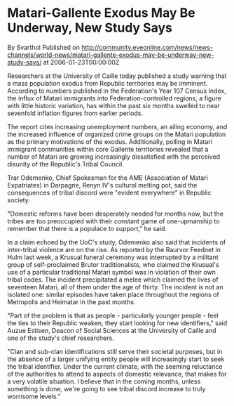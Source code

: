 # Matari-Gallente Exodus May Be Underway, New Study Says
By Svarthol
Published on http://community.eveonline.com/news/news-channels/world-news/matari-gallente-exodus-may-be-underway-new-study-says/ at 2006-01-23T00:00:00Z

Researchers at the University of Caille today published a study warning that a mass population exodus from Republic territories may be imminent. According to numbers published in the Federation's Year 107 Census Index, the influx of Matari immigrants into Federation-controlled regions, a figure with little historic variation, has within the past six months swelled to near sevenfold inflation figures from earlier periods.  
  
The report cites increasing unemployment numbers, an ailing economy, and the increased influence of organized crime groups on the Matari population as the primary motivations of the exodus. Additionally, polling in Matari immigrant communities within core Gallente territories revealed that a number of Matari are growing increasingly dissatisfied with the perceived disunity of the Republic's Tribal Council.  
  
Trar Odemenko, Chief Spokesman for the AME (Association of Matari Expatriates) in Darpagne, Renyn IV's cultural melting pot, said the consequences of tribal discord were "evident everywhere" in Republic society.  
  
"Domestic reforms have been desperately needed for months now, but the tribes are too preoccupied with their constant game of one-upmanship to remember that there is a populace to support," he said.  
  
In a claim echoed by the UoC's study, Odemenko also said that incidents of inter-tribal violence are on the rise. As reported by the Raurvor Feednet in Hulm last week, a Krusual funeral ceremony was interrupted by a militant group of self-proclaimed Brutor traditionalists, who claimed the Krusual's use of a particular traditional Matari symbol was in violation of their own tribal codes. The incident precipitated a melee which claimed the lives of seventeen Matari, all of them under the age of thirty. The incident is not an isolated one: similar episodes have taken place throughout the regions of Metropolis and Heimatar in the past months.  
  
"Part of the problem is that as people - particularly younger people - feel the ties to their Republic weaken, they start looking for new identifiers," said Auzue Estisen, Deacon of Social Sciences at the University of Caille and one of the study's chief researchers.   
  
"Clan and sub-clan identifications still serve their societal purposes, but in the absence of a larger unifying entity people will increasingly start to seek the tribal identifier. Under the current climate, with the seeming reluctance of the authorities to attend to aspects of domestic relevance, that makes for a very volatile situation. I believe that in the coming months, unless something is done, we're going to see tribal discord increase to truly worrisome levels."

